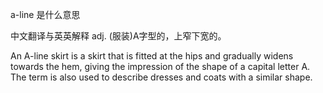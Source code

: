 a-line 是什么意思 
 
中文翻译与英英解释
 adj.
(服装)A字型的，上窄下宽的。
 
 
An A-line skirt is a skirt that is fitted at the hips and gradually widens towards the hem, giving the impression of the shape of a capital letter A. The term is also used to describe dresses and coats with a similar shape. 
 
